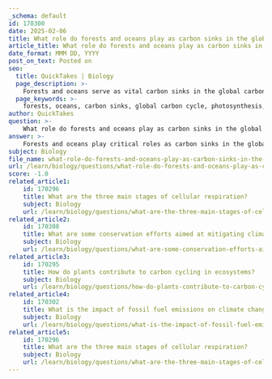 ```yaml
---
_schema: default
id: 170300
date: 2025-02-06
title: What role do forests and oceans play as carbon sinks in the global carbon cycle?
article_title: What role do forests and oceans play as carbon sinks in the global carbon cycle?
date_format: MMM DD, YYYY
post_on_text: Posted on
seo:
  title: QuickTakes | Biology
  page_description: >-
    Forests and oceans serve as vital carbon sinks in the global carbon cycle, mitigating climate change by absorbing CO2 through photosynthesis and long-term storage, thus regulating atmospheric carbon levels.
  page_keywords: >-
    forests, oceans, carbon sinks, global carbon cycle, photosynthesis, carbon storage, biodiversity, marine photosynthesis, CO2 absorption, climate change mitigation, ecosystem health, phytoplankton, carbon sequestration, environmental protection, climate regulation
author: QuickTakes
question: >-
    What role do forests and oceans play as carbon sinks in the global carbon cycle?
answer: >-
    Forests and oceans play critical roles as carbon sinks in the global carbon cycle, significantly influencing the balance of carbon in the atmosphere and mitigating climate change.\n\n### Role of Forests as Carbon Sinks\n1. **Photosynthesis**: Forests, primarily through trees and other vegetation, absorb carbon dioxide (CO2) from the atmosphere during photosynthesis. This process converts CO2 into organic matter, such as glucose, which is then used for growth and energy. As a result, forests store carbon in their biomass (trunks, branches, leaves, and roots) and in the soil.\n   \n2. **Carbon Storage**: Forests are one of the largest terrestrial carbon sinks. They sequester carbon over long periods, with mature forests storing significant amounts of carbon in their biomass and soil. This storage capacity helps to reduce the concentration of CO2 in the atmosphere.\n\n3. **Biodiversity and Ecosystem Health**: Healthy forest ecosystems support biodiversity, which can enhance resilience to climate change and improve carbon storage capabilities. Diverse plant species can utilize different niches and conditions, optimizing carbon uptake.\n\n### Role of Oceans as Carbon Sinks\n1. **Absorption of CO2**: Oceans absorb a substantial amount of atmospheric CO2, acting as a major carbon sink. Approximately 30% of the CO2 emitted by human activities is absorbed by the oceans, where it reacts with seawater to form carbonic acid, bicarbonate, and carbonate ions.\n\n2. **Marine Photosynthesis**: Phytoplankton, the microscopic plants in the ocean, perform photosynthesis similar to terrestrial plants. They convert CO2 into organic matter, which forms the base of the marine food web. This process not only sequesters carbon but also supports marine biodiversity.\n\n3. **Long-term Storage**: The oceans have the capacity to store carbon for long periods. Some of the carbon absorbed by the oceans is eventually transported to the deep sea, where it can remain for centuries, effectively removing it from the atmosphere.\n\n### Conclusion\nBoth forests and oceans are essential components of the global carbon cycle, acting as significant carbon sinks that help regulate atmospheric CO2 levels. Their ability to sequester carbon is vital for mitigating climate change and maintaining ecosystem health. Protecting and restoring these natural carbon sinks is crucial for enhancing their capacity to absorb carbon and combat global warming.
subject: Biology
file_name: what-role-do-forests-and-oceans-play-as-carbon-sinks-in-the-global-carbon-cycle.md
url: /learn/biology/questions/what-role-do-forests-and-oceans-play-as-carbon-sinks-in-the-global-carbon-cycle
score: -1.0
related_article1:
    id: 170296
    title: What are the three main stages of cellular respiration?
    subject: Biology
    url: /learn/biology/questions/what-are-the-three-main-stages-of-cellular-respiration
related_article2:
    id: 170308
    title: What are some conservation efforts aimed at mitigating climate change?
    subject: Biology
    url: /learn/biology/questions/what-are-some-conservation-efforts-aimed-at-mitigating-climate-change
related_article3:
    id: 170295
    title: How do plants contribute to carbon cycling in ecosystems?
    subject: Biology
    url: /learn/biology/questions/how-do-plants-contribute-to-carbon-cycling-in-ecosystems
related_article4:
    id: 170302
    title: What is the impact of fossil fuel emissions on climate change?
    subject: Biology
    url: /learn/biology/questions/what-is-the-impact-of-fossil-fuel-emissions-on-climate-change
related_article5:
    id: 170296
    title: What are the three main stages of cellular respiration?
    subject: Biology
    url: /learn/biology/questions/what-are-the-three-main-stages-of-cellular-respiration
---
```


&nbsp;